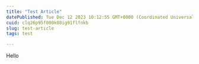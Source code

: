 ```yaml
---
title: "Test Article"
datePublished: Tue Dec 12 2023 10:12:55 GMT+0000 (Coordinated Universal Time)
cuid: clq26p95f000k08ig91flfnkb
slug: test-article
tags: test

---
```


Hello